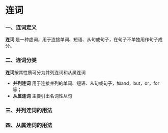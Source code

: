# 连词

### 一、连词定义

**连词** 是一种虚词，用于连接单词、短语、从句或句子，在句子不单独用作句子成分。

### 二、连词分类

**连词**按其性质可分为并列连词和从属连词

- **并列连词** 用于连接并列的单词、短语、从句或句子，如and，but，or，for等；
- **从属连词** 主要引出名词性从句

### 三、并列连词的用法

### 四、从属连词的用法

